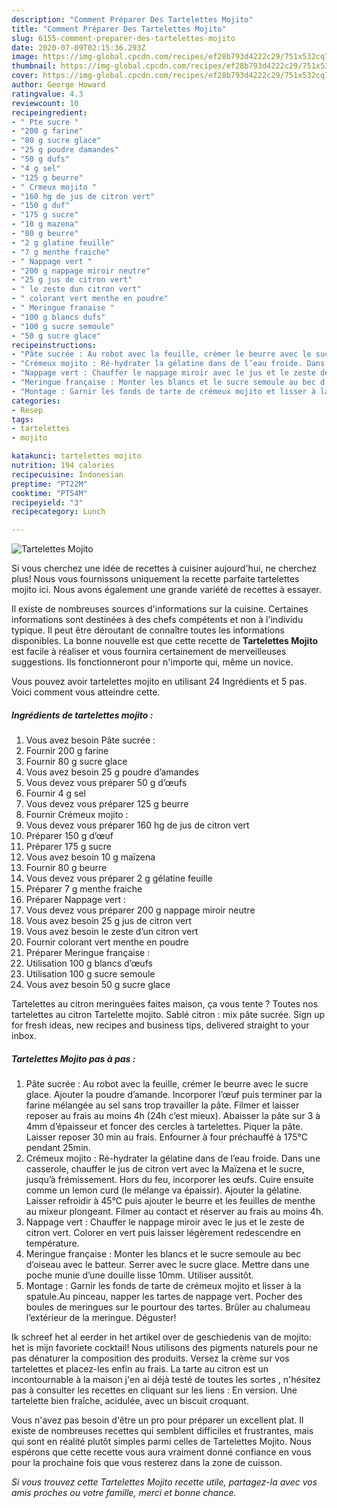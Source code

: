 ```yaml
---
description: "Comment Préparer Des Tartelettes Mojito"
title: "Comment Préparer Des Tartelettes Mojito"
slug: 6155-comment-preparer-des-tartelettes-mojito
date: 2020-07-09T02:15:36.293Z
image: https://img-global.cpcdn.com/recipes/ef28b793d4222c29/751x532cq70/tartelettes-mojito-photo-principale-de-la-recette.jpg
thumbnail: https://img-global.cpcdn.com/recipes/ef28b793d4222c29/751x532cq70/tartelettes-mojito-photo-principale-de-la-recette.jpg
cover: https://img-global.cpcdn.com/recipes/ef28b793d4222c29/751x532cq70/tartelettes-mojito-photo-principale-de-la-recette.jpg
author: George Howard
ratingvalue: 4.3
reviewcount: 10
recipeingredient:
- " Pte sucre "
- "200 g farine"
- "80 g sucre glace"
- "25 g poudre damandes"
- "50 g dufs"
- "4 g sel"
- "125 g beurre"
- " Crmeux mojito "
- "160 hg de jus de citron vert"
- "150 g duf"
- "175 g sucre"
- "10 g mazena"
- "80 g beurre"
- "2 g glatine feuille"
- "7 g menthe fraiche"
- " Nappage vert "
- "200 g nappage miroir neutre"
- "25 g jus de citron vert"
- " le zeste dun citron vert"
- " colorant vert menthe en poudre"
- " Meringue franaise "
- "100 g blancs dufs"
- "100 g sucre semoule"
- "50 g sucre glace"
recipeinstructions:
- "Pâte sucrée : Au robot avec la feuille, crémer le beurre avec le sucre glace. Ajouter la poudre d’amande. Incorporer l’œuf puis terminer par la farine mélangée au sel sans trop travailler la pâte. Filmer et laisser reposer au frais au moins 4h (24h c’est mieux). Abaisser la pâte sur 3 à 4mm d’épaisseur et foncer des cercles à tartelettes. Piquer la pâte. Laisser reposer 30 min au frais. Enfourner à four préchauffé à 175°C pendant 25min."
- "Crémeux mojito : Ré-hydrater la gélatine dans de l’eau froide. Dans une casserole, chauffer le jus de citron vert avec la Maïzena et le sucre, jusqu’à frémissement. Hors du feu, incorporer les œufs. Cuire ensuite comme un lemon curd (le mélange va épaissir). Ajouter la gélatine. Laisser refroidir à 45°C puis ajouter le beurre et les feuilles de menthe au mixeur plongeant. Filmer au contact et réserver au frais au moins 4h."
- "Nappage vert : Chauffer le nappage miroir avec le jus et le zeste de citron vert. Colorer en vert puis laisser légèrement redescendre en température."
- "Meringue française : Monter les blancs et le sucre semoule au bec d’oiseau avec le batteur. Serrer avec le sucre glace. Mettre dans une poche munie d’une douille lisse 10mm. Utiliser aussitôt."
- "Montage : Garnir les fonds de tarte de crémeux mojito et lisser à la spatule.Au pinceau, napper les tartes de nappage vert. Pocher des boules de meringues sur le pourtour des tartes. Brûler au chalumeau l’extérieur de la meringue. Déguster!"
categories:
- Resep
tags:
- tartelettes
- mojito

katakunci: tartelettes mojito 
nutrition: 194 calories
recipecuisine: Indonesian
preptime: "PT22M"
cooktime: "PT54M"
recipeyield: "3"
recipecategory: Lunch

---
```



![Tartelettes Mojito](https://img-global.cpcdn.com/recipes/ef28b793d4222c29/751x532cq70/tartelettes-mojito-photo-principale-de-la-recette.jpg)

Si vous cherchez une idée de recettes à cuisiner aujourd'hui, ne cherchez plus! Nous vous fournissons uniquement la recette parfaite tartelettes mojito ici. Nous avons également une grande variété de recettes à essayer.

Il existe de nombreuses sources d'informations sur la cuisine. Certaines informations sont destinées à des chefs compétents et non à l'individu typique. Il peut être déroutant de connaître toutes les informations disponibles. La bonne nouvelle est que cette recette de <strong> Tartelettes Mojito </strong> est facile à réaliser et vous fournira certainement de merveilleuses suggestions. Ils fonctionneront pour n'importe qui, même un novice.

<!--inarticleads1-->

Vous pouvez avoir tartelettes mojito en utilisant 24 Ingrédients et 5 pas. Voici comment vous atteindre cette.

##### Ingrédients de tartelettes mojito :

1. Vous avez besoin  Pâte sucrée :
1. Fournir 200 g farine
1. Fournir 80 g sucre glace
1. Vous avez besoin 25 g poudre d’amandes
1. Vous devez vous préparer 50 g d’œufs
1. Fournir 4 g sel
1. Vous devez vous préparer 125 g beurre
1. Fournir  Crémeux mojito :
1. Vous devez vous préparer 160 hg de jus de citron vert
1. Préparer 150 g d’œuf
1. Préparer 175 g sucre
1. Vous avez besoin 10 g maïzena
1. Fournir 80 g beurre
1. Vous devez vous préparer 2 g gélatine feuille
1. Préparer 7 g menthe fraiche
1. Préparer  Nappage vert :
1. Vous devez vous préparer 200 g nappage miroir neutre
1. Vous avez besoin 25 g jus de citron vert
1. Vous avez besoin  le zeste d’un citron vert
1. Fournir  colorant vert menthe en poudre
1. Préparer  Meringue française :
1. Utilisation 100 g blancs d’œufs
1. Utilisation 100 g sucre semoule
1. Vous avez besoin 50 g sucre glace


Tartelettes au citron meringuées faites maison, ça vous tente ? Toutes nos tartelettes au citron  Tartelette mojito. Sablé citron : mix pâte sucrée. Sign up for fresh ideas, new recipes and business tips, delivered straight to your inbox. 

<!--inarticleads2-->

##### Tartelettes Mojito pas à pas :

1. Pâte sucrée : Au robot avec la feuille, crémer le beurre avec le sucre glace. Ajouter la poudre d’amande. Incorporer l’œuf puis terminer par la farine mélangée au sel sans trop travailler la pâte. Filmer et laisser reposer au frais au moins 4h (24h c’est mieux). Abaisser la pâte sur 3 à 4mm d’épaisseur et foncer des cercles à tartelettes. Piquer la pâte. Laisser reposer 30 min au frais. Enfourner à four préchauffé à 175°C pendant 25min.
1. Crémeux mojito : Ré-hydrater la gélatine dans de l’eau froide. Dans une casserole, chauffer le jus de citron vert avec la Maïzena et le sucre, jusqu’à frémissement. Hors du feu, incorporer les œufs. Cuire ensuite comme un lemon curd (le mélange va épaissir). Ajouter la gélatine. Laisser refroidir à 45°C puis ajouter le beurre et les feuilles de menthe au mixeur plongeant. Filmer au contact et réserver au frais au moins 4h.
1. Nappage vert : Chauffer le nappage miroir avec le jus et le zeste de citron vert. Colorer en vert puis laisser légèrement redescendre en température.
1. Meringue française : Monter les blancs et le sucre semoule au bec d’oiseau avec le batteur. Serrer avec le sucre glace. Mettre dans une poche munie d’une douille lisse 10mm. Utiliser aussitôt.
1. Montage : Garnir les fonds de tarte de crémeux mojito et lisser à la spatule.Au pinceau, napper les tartes de nappage vert. Pocher des boules de meringues sur le pourtour des tartes. Brûler au chalumeau l’extérieur de la meringue. Déguster!


Ik schreef het al eerder in het artikel over de geschiedenis van de mojito: het is mijn favoriete cocktail! Nous utilisons des pigments naturels pour ne pas dénaturer la composition des produits. Versez la crème sur vos tartelettes et placez-les enfin au frais. La tarte au citron est un incontournable à la maison j&#39;en ai déjà testé de toutes les sortes , n&#39;hésitez pas à consulter les recettes en cliquant sur les liens : En version. Une tartelette bien fraîche, acidulée, avec un biscuit croquant. 

<!--inarticleads1-->

<p>
Vous n'avez pas besoin d'être un pro pour préparer un excellent plat. Il existe de nombreuses recettes qui semblent difficiles et frustrantes, mais qui sont en réalité plutôt simples parmi celles de Tartelettes Mojito. Nous espérons que cette recette vous aura vraiment donné confiance en vous pour la prochaine fois que vous resterez dans la zone de cuisson.
</p>

<p>
<i>Si vous trouvez cette Tartelettes Mojito recette utile, partagez-la avec vos amis proches ou votre famille, merci et bonne chance.</i>
</p>
